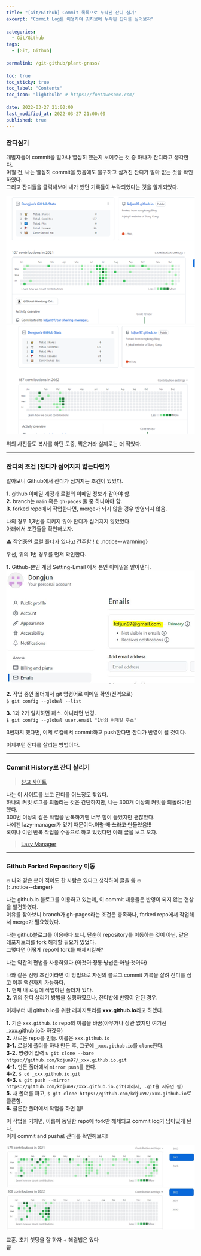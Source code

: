 ```yaml
---
title: "[Git/Github] Commit 목록으로 누락된 잔디 심기"
excerpt: "Commit Log를 이용하여 깃허브에 누락된 잔디를 심어보자"

categories:
  - Git/Github
tags:
  - [Git, Github]

permalink: /git-github/plant-grass/

toc: true
toc_sticky: true
toc_label: "Contents"
toc_icon: "lightbulb" # https://fontawesome.com/
 
date: 2022-03-27 21:00:00
last_modified_at: 2022-03-27 21:00:00
published: true
---
```


### 잔디심기

개발자들이 commit을 얼마나 열심히 했는지 보여주는 것 중 하나가 잔디라고 생각한다.  
며칠 전, 나는 열심히 commit을 했음에도 불구하고 심겨진 잔디가 얼마 없는 것을 확인하였다.  
그리고 잔디들을 클릭해보며 내가 했던 기록들이 누락되었다는 것을 알게되었다.  

![적용하기 전1](/assets/images/post_img/plant-grass/before_2021.png)  
![적용하기 전2](/assets/images/post_img/plant-grass/before_2022.png)  

위의 사진들도 복사를 하던 도중, 찍은거라 실제로는 더 적었다.  

---

### 잔디의 조건 (잔디가 심어지지 않는다면?)

알아보니 Github에서 잔디가 심겨지는 조건이 있었다.  

**1.** github 이메일 계정과 로컬의 이메일 정보가 같아야 함.  
**2.** branch는 `main` 혹은 `gh-pages` 둘 중 하나여야 함.  
**3.** forked repo에서 작업한다면, merge가 되지 않을 경우 반영되지 않음.  

나의 경우 1,3번을 지키지 않아 잔디가 심겨지지 않았었다.  
아래에서 조건들을 확인해보자.  

⚠️ 작업중인 로컬 폴더가 있다고 간주함 !
{: .notice--warnning}  

우선, 위의 1번 경우를 먼저 확인한다.  

**1.** Github-본인 계정 Setting-Email 에서 본인 이메일을 알아낸다.  
![이메일 확인](/assets/images/post_img/plant-grass/email.JPG)  

**2.** 작업 중인 폴더에서 git 명령어로 이메일 확인(전역으로)  
`$ git config --global --list`  

**3.** 1과 2가 일치하면 패스. 아니라면 변경.  
`$ git config --global user.email "1번의 이메일 주소"`  

3번까지 했다면, 이제 로컬에서 commit하고 push한다면 잔디가 반영이 될 것이다.  

이제부턴 잔디를 살리는 방법이다.  

---

### Commit History로 잔디 살리기

> [참고 사이트](https://wellbell.tistory.com/43)  

나는 이 사이트를 보고 잔디를 어느정도 찾았다.  
하나의 커밋 로그를 되돌리는 것은 간단하지만, 나는 300개 이상의 커밋을 되돌려야만 했다.  
300번 이상의 같은 작업을 반복하기엔 너무 힘이 들었지만 괜찮았다.  
나에겐 lazy-manager가 있기 때문이다.~~이럴 때 쓰라고 만들었음!!!~~  
혹여나 이런 반복 작업을 수동으로 하고 있었다면 아래 글을 보고 오자.  

> [Lazy Manager](https://kdjun97.github.io/automation-solution/lazy-manager3/)  

---

### Github Forked Repository 이동

🔥 나와 같은 분이 적어도 한 사람은 있다고 생각하여 글을 씀 🔥  
{: .notice--danger}  

나는 github.io 블로그를 이용하고 있는데, 이 commit 내용들은 반영이 되지 않는 현상을 발견하였다.  
이유를 찾아보니 branch가 gh-pages라는 조건은 충족하나, forked repo에서 작업해서 merge가 필요했었다.  

나는 github블로그를 이용하다 보니, 단순히 repository를 이동하는 것이 아닌, 같은 레포지토리를 fork 해제할 필요가 있었다.  
그렇다면 어떻게 repo에 fork를 해제시킬까?  

나는 약간의 편법을 사용하였다.~~(이것이 정통 방법은 아닐 것이다)~~   

나와 같은 선행 조건이라면 이 방법으로 자신의 블로그 commit 기록을 살려 잔디를 심고 이후 액션까지 가능하다.  
**1.** 현재 내 로컬에 작업하던 폴더가 있다.  
**2.** 위의 잔디 살리기 방법을 실행하였으나, 잔디밭에 반영이 안된 경우.  

이제부터 내 github.io를 위한 레파지토리를 **xxx.github.io**라고 하겠다.  

**1.** 기존 `xxx.github.io` repo의 이름을 바꿈(아무거나 상관 없지만 여기선 _xxx.github.io라 하겠음)  
**2.** 새로운 repo를 만듦. 이름은 `xxx.github.io`  
**3-1.** 로컬에 폴더를 하나 만든 후, 그곳에 `_xxx.github.io`를 `clone`한다.  
**3-2.** 명령어 입력 `$ git clone --bare https://github.com/kdjun97/_xxx.github.io.git`   
**4-1.** 만든 폴더에서 `mirror push`를 한다.  
**4-2.** `$ cd _xxx.github.io.git`  
**4-3.** `$ git push --mirror https://github.com/kdjun97/xxx.github.io.git(에러시, .git을 지우면 됨)`  
**5.** 새 폴더를 파고, `$ git clone https://github.com/kdjun97/xxx.github.io`로 클론함.  
**6.** 클론한 폴더에서 작업을 하면 됨!  

이 작업을 거치면, 이름이 동일한 repo에 fork만 해제되고 commit log가 남아있게 된다.  
이제 commit and push로 잔디를 확인해보자!  

![수정 후 2021년 커밋](/assets/images/post_img/plant-grass/after_2021.JPG)  
![수정 후 2022년 커밋](/assets/images/post_img/plant-grass/after_2022.JPG)  

교훈. 초기 셋팅을 잘 하자 + 해결법은 있다  
끝  